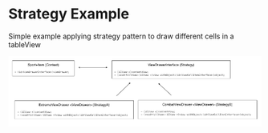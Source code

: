 # Strategy Example

Simple example applying strategy pattern to draw different cells in a tableView

![alt tag](https://github.com/borjaIgartua/StrategyInCellsExample/blob/master/StragetyExample/StrategyGraphic.png)

